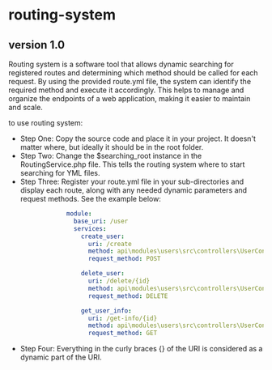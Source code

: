 # routing-system
## version 1.0

Routing system is a software tool that allows dynamic searching for registered routes and determining which method should be called for each request. By using the provided route.yml file, the system can identify the required method and execute it accordingly. This helps to manage and organize the endpoints of a web application, making it easier to maintain and scale.

to use routing system:
 - Step One: Copy the source code and place it in your project. It doesn't matter where, but ideally it should be in the root folder.
 - Step Two: Change the $searching_root instance in the RoutingService.php file. This tells the routing system where to start searching for YML files.
 - Step Three: Register your route.yml file in your sub-directories and display each route, along with any needed dynamic parameters and request methods. See the example below:
```yml
                module:
                  base_uri: /user
                  services:
                    create_user:
                      uri: /create
                      method: api\modules\users\src\controllers\UserController::create_user
                      request_method: POST

                    delete_user:
                      uri: /delete/{id}
                      method: api\modules\users\src\controllers\UserController::delete_user
                      request_method: DELETE

                    get_user_info:
                      uri: /get-info/{id}
                      method: api\modules\users\src\controllers\UserController::get_user_info
                      request_method: GET
```

- Step Four: Everything in the curly braces {} of the URI is considered as a dynamic part of the URI.
